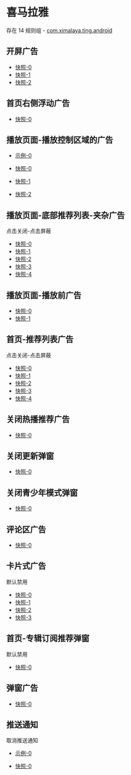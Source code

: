 # 喜马拉雅

存在 14 规则组 - [com.ximalaya.ting.android](/src/apps/com.ximalaya.ting.android.ts)

## 开屏广告

- [快照-0](https://i.gkd.li/import/12506207)
- [快照-1](https://i.gkd.li/import/12506273)
- [快照-2](https://i.gkd.li/import/12877937)

## 首页右侧浮动广告

- [快照-0](https://i.gkd.li/import/12472620)

## 播放页面-播放控制区域的广告

- [示例-0](https://m.gkd.li/6328439/ea870e6f-07c9-4167-ab62-03e52838110b)

- [快照-0](https://i.gkd.li/import/12506218)
- [快照-1](https://i.gkd.li/import/12927110)
- [快照-2](https://i.gkd.li/import/13546642)

## 播放页面-底部推荐列表-夹杂广告

点击关闭-点击屏蔽

- [快照-0](https://i.gkd.li/import/12506269)
- [快照-1](https://i.gkd.li/import/13296565)
- [快照-2](https://i.gkd.li/import/12506225)
- [快照-3](https://i.gkd.li/import/12701414)
- [快照-4](https://i.gkd.li/import/13314183)

## 播放页面-播放前广告

- [快照-0](https://i.gkd.li/import/12506250)
- [快照-1](https://i.gkd.li/import/12520626)

## 首页-推荐列表广告

点击关闭-点击屏蔽

- [快照-0](https://i.gkd.li/import/12506253)
- [快照-1](https://i.gkd.li/import/12701374)
- [快照-2](https://i.gkd.li/import/12506258)
- [快照-3](https://i.gkd.li/import/13260487)
- [快照-4](https://i.gkd.li/import/13275928)

## 关闭热播推荐广告

- [快照-0](https://i.gkd.li/import/12506270)

## 关闭更新弹窗

- [快照-0](https://i.gkd.li/import/12506287)

## 关闭青少年模式弹窗

- [快照-0](https://i.gkd.li/import/12506209)

## 评论区广告

- [快照-0](https://i.gkd.li/import/12869426)

## 卡片式广告

默认禁用

- [快照-0](https://i.gkd.li/import/13194838)
- [快照-1](https://i.gkd.li/import/13296565)
- [快照-2](https://i.gkd.li/import/13194839)
- [快照-3](https://i.gkd.li/import/13334685)

## 首页-专辑订阅推荐弹窗

默认禁用

- [快照-0](https://i.gkd.li/import/13251713)

## 弹窗广告

- [快照-0](https://i.gkd.li/import/13263421)

## 推送通知

取消推送通知

- [示例-0](https://m.gkd.li/33366298/f6ac028a-509b-49d8-959a-7da90fb4d9df)

- [快照-0](https://i.gkd.li/import/13389145)
